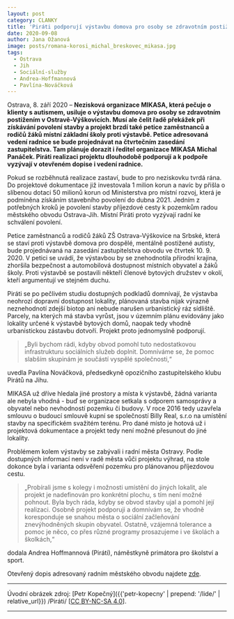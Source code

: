 ```yaml
---
layout: post
category: CLANKY
title: 'Piráti podporují výstavbu domova pro osoby se zdravotním postižením ve Výškovicích'
date: 2020-09-08
author: Jana Ožanová
image: posts/romana-korosi_michal_breskovec_mikasa.jpg
tags:
  - Ostrava
  - Jih
  - Sociální-služby
  - Andrea-Hoffmannová
  - Pavlína-Nováčková
---
```


Ostrava, 8. září 2020 – **Nezisková organizace MIKASA, která pečuje o klienty s autismem, usiluje o výstavbu domova pro osoby se zdravotním postižením v Ostravě-Výškovicích. Musí ale čelit řadě překážek při získávání povolení stavby a projekt brzdí také petice zaměstnanců a rodičů žáků místní základní školy proti výstavbě. Petice adresovaná vedení radnice se bude projednávat na čtvrtečním zasedání zastupitelstva. Tam plánuje dorazit i ředitel organizace MIKASA Michal Panáček. Piráti realizaci projektu dlouhodobě podporují a k podpoře vyzývají v otevřeném dopise i vedení radnice.**

Pokud se rozběhnutá realizace zastaví, bude to pro neziskovku tvrdá rána. Do projektové dokumentace již investovala 1 milion korun a navíc by přišla o slíbenou dotaci 50 milionů korun od Ministerstva pro místní rozvoj, která je podmíněna získáním stavebního povolení do dubna 2021. Jedním z potřebných kroků je povolení stavby příjezdové cesty k pozemkům radou městského obvodu Ostrava-Jih. Místní Piráti proto vyzývají radní ke schválení povolení.

Petice zaměstnanců a rodičů žáků ZŠ Ostrava-Výškovice na Srbské, která se staví proti výstavbě domova pro dospělé, mentálně postižené autisty, bude projednávaná na zasedání zastupitelstva obvodu ve čtvrtek 10. 9. 2020. V petici se uvádí, že výstavbou by se znehodnotila přírodní krajina, zhoršila bezpečnost a automobilová dostupnost místních obyvatel a žáků školy. Proti výstavbě se postavili někteří členové bytových družstev v okolí, kteří argumentují ve stejném duchu.

Piráti se po pečlivém studiu dostupných podkladů domnívají, že výstavba neohrozí dopravní dostupnost lokality, plánovaná stavba nijak výrazně neznehodnotí zdejší biotop ani nebude narušen urbanistický ráz sídliště. Parcely, na kterých má stavba vyrůst, jsou v územním plánu evidovány jako lokality určené k výstavbě bytových domů, naopak tedy vhodně urbanistickou zástavbu dotvoří. Projekt proto jednomyslně podporují.

> „Byli bychom rádi, kdyby obvod pomohl tuto nedostatkovou infrastrukturu sociálních služeb doplnit. Domníváme se, že pomoc slabším skupinám je součástí vyspělé společnosti,“

uvedla Pavlína Nováčková, předsedkyně opozičního zastupitelského klubu Pirátů na Jihu.

MIKASA už dříve hledala jiné prostory a místa k výstavbě, žádná varianta ale nebyla vhodná - buď se organizace setkala s odporem samosprávy a obyvatel nebo nevhodností pozemku či budovy. V roce 2016 tedy  uzavřela smlouvu o budoucí smlouvě kupní se společností Billy Real, s.r.o na umístění stavby na specifickém svažitém terénu. Pro dané místo je hotová už i projektová dokumentace a projekt tedy není možné přesunout do jiné lokality.

Problémem kolem výstavby se zabývali i radní města Ostravy. Podle dostupných informací není v radě města vůči projektu výhrad, na stole dokonce byla i varianta odsvěření pozemku pro plánovanou příjezdovou cestu.

> „Probírali jsme s kolegy i možnosti umístění do jiných lokalit, ale projekt je nadefinován pro konkrétní plochu, s tím není možné pohnout. Byla bych ráda, kdyby se obvod stavby ujal a pomohl její realizaci. Osobně projekt podporuji a domnívám se, že vhodně koresponduje se snahou města o sociální začleňování znevýhodněných skupin obyvatel. Ostatně, vzájemná tolerance a pomoc je něco, co přes různé programy prosazujeme i ve školách a školkách,“

dodala Andrea Hoffmannová (Piráti), náměstkyně primátora pro školství a sport.

Otevřený dopis adresovaný radním městského obvodu najdete [zde](https://a.pirati.cz/msk/doc/otevreny-dopis-mikasa.pdf "otevreny-dopis-mikasa.pdf [54,2 KiB]").

---

Úvodní obrázek zdroj: [Petr Kopečný]({{'petr-kopecny' | prepend: '/lide/' | relative_url}}) /Piráti/ \[[CC BY-NC-SA 4.0](https://creativecommons.org/licenses/by-nc-sa/4.0/deed.cs)\].

- - -
